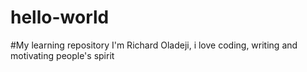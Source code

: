 # hello-world
#My learning repository
I'm Richard Oladeji, i love coding, writing and motivating people's spirit
